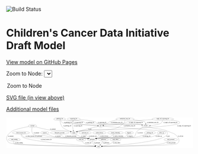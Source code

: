 <link rel='stylesheet' href="assets/style.css">
<link rel='stylesheet' href="https://unpkg.com/leaflet@1.5.1/dist/leaflet.css" integrity="sha512-xwE/Az9zrjBIphAcBb3F6JVqxf46+CDLwfLMHloNu6KEQCAWi6HcDUbeOfBIptF7tcCzusKFjFw2yuvEpDL9wQ==" crossorigin="">
<script type="text/javascript" src="https://code.jquery.com/jquery-3.2.1.min.js"></script>
<script type="text/javascript"  src="https://unpkg.com/leaflet@1.5.1/dist/leaflet.js"></script>
<script type="text/javascript" src="assets/actions.js"></script>

![Build Status](https://github.com/CBIIT/ccdi-model/actions/workflows/model-test-and-deploy.yml/badge.svg)

# Children's Cancer Data Initiative Draft Model

[View model on GitHub Pages](https://cbiit.github.io/ccdi-model/)



Zoom to Node: <select id="node_select">
  <option value="">Zoom to Node</option>
</select>
<div id="model"></div>

<p>
<a href="./model-desc/ccdi-model.svg">SVG file (in view above)</a>
<p>
<a href="./model-desc">Additional model files</a>
<div id='graph' style='display:off;'>
<svg width="2367pt" height="392pt"
 viewBox="0.00 0.00 2367.13 392.00" xmlns="http://www.w3.org/2000/svg" xmlns:xlink="http://www.w3.org/1999/xlink">
<g id="graph0" class="graph" transform="scale(1 1) rotate(0) translate(4 388)">
<title>Perl</title>
<polygon fill="#ffffff" stroke="transparent" points="-4,4 -4,-388 2363.1288,-388 2363.1288,4 -4,4"/>
<!-- pathology_file -->
<g id="node1" class="node">
<title>pathology_file</title>
<ellipse fill="none" stroke="#000000" cx="674.1288" cy="-366" rx="76.0865" ry="18"/>
<text text-anchor="middle" x="674.1288" y="-362.3" font-family="Times,serif" font-size="14.00" fill="#000000">pathology_file</text>
</g>
<!-- pdx -->
<g id="node6" class="node">
<title>pdx</title>
<ellipse fill="none" stroke="#000000" cx="1193.1288" cy="-279" rx="27.8951" ry="18"/>
<text text-anchor="middle" x="1193.1288" y="-275.3" font-family="Times,serif" font-size="14.00" fill="#000000">pdx</text>
</g>
<!-- pathology_file&#45;&gt;pdx -->
<g id="edge5" class="edge">
<title>pathology_file&#45;&gt;pdx</title>
<path fill="none" stroke="#000000" d="M684.0454,-348.122C691.5168,-336.5306 702.9005,-322.2793 717.1288,-315 718.3475,-314.3765 1042.2357,-290.2271 1154.9784,-281.837"/>
<polygon fill="#000000" stroke="#000000" points="1155.4992,-285.308 1165.2119,-281.0756 1154.9798,-278.3273 1155.4992,-285.308"/>
<text text-anchor="middle" x="778.1288" y="-318.8" font-family="Times,serif" font-size="14.00" fill="#000000">of_pathology_file</text>
</g>
<!-- sample -->
<g id="node11" class="node">
<title>sample</title>
<ellipse fill="none" stroke="#000000" cx="853.1288" cy="-192" rx="44.393" ry="18"/>
<text text-anchor="middle" x="853.1288" y="-188.3" font-family="Times,serif" font-size="14.00" fill="#000000">sample</text>
</g>
<!-- pathology_file&#45;&gt;sample -->
<g id="edge3" class="edge">
<title>pathology_file&#45;&gt;sample</title>
<path fill="none" stroke="#000000" d="M676.2537,-347.912C679.7946,-325.1279 688.8645,-285.9469 711.1288,-261 725.3272,-245.0908 774.7232,-223.031 811.2857,-208.1743"/>
<polygon fill="#000000" stroke="#000000" points="812.7716,-211.3493 820.7459,-204.3736 810.1619,-204.854 812.7716,-211.3493"/>
<text text-anchor="middle" x="772.1288" y="-275.3" font-family="Times,serif" font-size="14.00" fill="#000000">of_pathology_file</text>
</g>
<!-- cell_line -->
<g id="node20" class="node">
<title>cell_line</title>
<ellipse fill="none" stroke="#000000" cx="1764.1288" cy="-279" rx="49.2915" ry="18"/>
<text text-anchor="middle" x="1764.1288" y="-275.3" font-family="Times,serif" font-size="14.00" fill="#000000">cell_line</text>
</g>
<!-- pathology_file&#45;&gt;cell_line -->
<g id="edge4" class="edge">
<title>pathology_file&#45;&gt;cell_line</title>
<path fill="none" stroke="#000000" d="M728.8131,-353.3461C738.8559,-351.3287 749.2774,-349.4365 759.1288,-348 857.0834,-333.7169 889.0028,-366.2203 981.1288,-330 991.1416,-326.0634 990.0119,-318.6609 1000.1288,-315 1072.1406,-288.9415 1613.2016,-306.9908 1689.1288,-297 1697.5259,-295.8951 1706.352,-294.2373 1714.8824,-292.3674"/>
<polygon fill="#000000" stroke="#000000" points="1715.7617,-295.7566 1724.7172,-290.0953 1714.186,-288.9362 1715.7617,-295.7566"/>
<text text-anchor="middle" x="1061.1288" y="-318.8" font-family="Times,serif" font-size="14.00" fill="#000000">of_pathology_file</text>
</g>
<!-- radiology_file -->
<g id="node2" class="node">
<title>radiology_file</title>
<ellipse fill="none" stroke="#000000" cx="1817.1288" cy="-192" rx="73.387" ry="18"/>
<text text-anchor="middle" x="1817.1288" y="-188.3" font-family="Times,serif" font-size="14.00" fill="#000000">radiology_file</text>
</g>
<!-- participant -->
<g id="node23" class="node">
<title>participant</title>
<ellipse fill="none" stroke="#000000" cx="1086.1288" cy="-105" rx="62.2891" ry="18"/>
<text text-anchor="middle" x="1086.1288" y="-101.3" font-family="Times,serif" font-size="14.00" fill="#000000">participant</text>
</g>
<!-- radiology_file&#45;&gt;participant -->
<g id="edge1" class="edge">
<title>radiology_file&#45;&gt;participant</title>
<path fill="none" stroke="#000000" d="M1779.2463,-176.4945C1747.6998,-164.3858 1701.286,-148.4118 1659.1288,-141 1439.2467,-102.3419 1378.1341,-154.6102 1157.1288,-123 1151.7001,-122.2235 1146.0856,-121.1979 1140.5019,-120.029"/>
<polygon fill="#000000" stroke="#000000" points="1141.055,-116.5662 1130.5314,-117.7933 1139.5233,-123.3966 1141.055,-116.5662"/>
<text text-anchor="middle" x="1775.1288" y="-144.8" font-family="Times,serif" font-size="14.00" fill="#000000">of_radiology_file</text>
</g>
<!-- clinical_measure_file -->
<g id="node3" class="node">
<title>clinical_measure_file</title>
<ellipse fill="none" stroke="#000000" cx="183.1288" cy="-192" rx="108.5808" ry="18"/>
<text text-anchor="middle" x="183.1288" y="-188.3" font-family="Times,serif" font-size="14.00" fill="#000000">clinical_measure_file</text>
</g>
<!-- study -->
<g id="node10" class="node">
<title>study</title>
<ellipse fill="none" stroke="#000000" cx="1166.1288" cy="-18" rx="36.2938" ry="18"/>
<text text-anchor="middle" x="1166.1288" y="-14.3" font-family="Times,serif" font-size="14.00" fill="#000000">study</text>
</g>
<!-- clinical_measure_file&#45;&gt;study -->
<g id="edge13" class="edge">
<title>clinical_measure_file&#45;&gt;study</title>
<path fill="none" stroke="#000000" d="M183.6875,-173.7557C185.0459,-162.6171 188.7144,-149.0196 198.1288,-141 269.2478,-80.4173 936.5515,-32.9129 1119.7802,-20.9312"/>
<polygon fill="#000000" stroke="#000000" points="1120.144,-24.415 1129.8959,-20.2737 1119.6899,-17.4298 1120.144,-24.415"/>
<text text-anchor="middle" x="503.1288" y="-101.3" font-family="Times,serif" font-size="14.00" fill="#000000">of_clinical_measure_file</text>
</g>
<!-- clinical_measure_file&#45;&gt;participant -->
<g id="edge27" class="edge">
<title>clinical_measure_file&#45;&gt;participant</title>
<path fill="none" stroke="#000000" d="M189.9384,-173.9916C195.3856,-162.3421 204.2602,-148.0748 217.1288,-141 255.9879,-119.6361 971.1902,-128.9869 1015.1288,-123 1020.6412,-122.2489 1026.3432,-121.2288 1032.0089,-120.0536"/>
<polygon fill="#000000" stroke="#000000" points="1033.1227,-123.3911 1042.1192,-117.7953 1031.5967,-116.5595 1033.1227,-123.3911"/>
<text text-anchor="middle" x="346.6288" y="-144.8" font-family="Times,serif" font-size="14.00" fill="#000000">of_clinical_measure_file_participant</text>
</g>
<!-- follow_up -->
<g id="node4" class="node">
<title>follow_up</title>
<ellipse fill="none" stroke="#000000" cx="1964.1288" cy="-192" rx="55.4913" ry="18"/>
<text text-anchor="middle" x="1964.1288" y="-188.3" font-family="Times,serif" font-size="14.00" fill="#000000">follow_up</text>
</g>
<!-- follow_up&#45;&gt;participant -->
<g id="edge14" class="edge">
<title>follow_up&#45;&gt;participant</title>
<path fill="none" stroke="#000000" d="M1934.7849,-176.6025C1909.8362,-164.3833 1872.6668,-148.1997 1838.1288,-141 1689.9284,-110.1064 1307.0891,-143.7287 1157.1288,-123 1151.6178,-122.2382 1145.9168,-121.2111 1140.2517,-120.0316"/>
<polygon fill="#000000" stroke="#000000" points="1140.6651,-116.5376 1130.142,-117.7683 1139.1358,-123.3685 1140.6651,-116.5376"/>
<text text-anchor="middle" x="1929.1288" y="-144.8" font-family="Times,serif" font-size="14.00" fill="#000000">of_follow_up</text>
</g>
<!-- study_funding -->
<g id="node5" class="node">
<title>study_funding</title>
<ellipse fill="none" stroke="#000000" cx="98.1288" cy="-105" rx="77.1866" ry="18"/>
<text text-anchor="middle" x="98.1288" y="-101.3" font-family="Times,serif" font-size="14.00" fill="#000000">study_funding</text>
</g>
<!-- study_funding&#45;&gt;study -->
<g id="edge8" class="edge">
<title>study_funding&#45;&gt;study</title>
<path fill="none" stroke="#000000" d="M90,-86.6369C86.5497,-75.7375 84.9652,-62.442 93.1288,-54 111.227,-35.2843 915.4987,-21.8095 1119.4843,-18.6888"/>
<polygon fill="#000000" stroke="#000000" points="1119.6271,-22.1871 1129.5727,-18.5354 1119.5206,-15.1879 1119.6271,-22.1871"/>
<text text-anchor="middle" x="155.1288" y="-57.8" font-family="Times,serif" font-size="14.00" fill="#000000">of_study_funding</text>
</g>
<!-- pdx&#45;&gt;study -->
<g id="edge10" class="edge">
<title>pdx&#45;&gt;study</title>
<path fill="none" stroke="#000000" d="M1220.9107,-276.7042C1365.796,-264.7317 2028.1288,-210 2028.1288,-210 2143.6182,-84.5735 1407.8167,-32.1655 1212.726,-20.5713"/>
<polygon fill="#000000" stroke="#000000" points="1212.7033,-17.064 1202.5155,-19.9726 1212.2934,-24.052 1212.7033,-17.064"/>
<text text-anchor="middle" x="2047.1288" y="-144.8" font-family="Times,serif" font-size="14.00" fill="#000000">of_pdx</text>
</g>
<!-- pdx&#45;&gt;sample -->
<g id="edge9" class="edge">
<title>pdx&#45;&gt;sample</title>
<path fill="none" stroke="#000000" d="M1166.4052,-273.4313C1115.4187,-262.618 1000.8901,-237.4205 906.1288,-210 902.955,-209.0816 899.6894,-208.0897 896.4123,-207.0599"/>
<polygon fill="#000000" stroke="#000000" points="897.2189,-203.6423 886.6271,-203.8929 895.0634,-210.3022 897.2189,-203.6423"/>
<text text-anchor="middle" x="1056.1288" y="-231.8" font-family="Times,serif" font-size="14.00" fill="#000000">of_pdx</text>
</g>
<!-- exposure -->
<g id="node7" class="node">
<title>exposure</title>
<ellipse fill="none" stroke="#000000" cx="484.1288" cy="-192" rx="53.0913" ry="18"/>
<text text-anchor="middle" x="484.1288" y="-188.3" font-family="Times,serif" font-size="14.00" fill="#000000">exposure</text>
</g>
<!-- exposure&#45;&gt;participant -->
<g id="edge25" class="edge">
<title>exposure&#45;&gt;participant</title>
<path fill="none" stroke="#000000" d="M513.2568,-176.8852C538.2276,-164.7496 575.5416,-148.5352 610.1288,-141 786.1769,-102.6458 836.8773,-149.2754 1015.1288,-123 1020.5541,-122.2003 1026.1663,-121.1592 1031.7486,-119.9808"/>
<polygon fill="#000000" stroke="#000000" points="1032.7318,-123.347 1041.7175,-117.7337 1031.1926,-116.5183 1032.7318,-123.347"/>
<text text-anchor="middle" x="653.6288" y="-144.8" font-family="Times,serif" font-size="14.00" fill="#000000">of_exposure</text>
</g>
<!-- therapeutic_procedure -->
<g id="node8" class="node">
<title>therapeutic_procedure</title>
<ellipse fill="none" stroke="#000000" cx="673.1288" cy="-192" rx="117.7793" ry="18"/>
<text text-anchor="middle" x="673.1288" y="-188.3" font-family="Times,serif" font-size="14.00" fill="#000000">therapeutic_procedure</text>
</g>
<!-- therapeutic_procedure&#45;&gt;participant -->
<g id="edge26" class="edge">
<title>therapeutic_procedure&#45;&gt;participant</title>
<path fill="none" stroke="#000000" d="M684.6385,-174.0223C693.175,-162.3865 705.9363,-148.123 721.1288,-141 780.3939,-113.2134 950.455,-133.0869 1015.1288,-123 1020.4687,-122.1672 1025.9924,-121.1147 1031.4917,-119.9386"/>
<polygon fill="#000000" stroke="#000000" points="1032.3417,-123.3348 1041.3192,-117.7087 1030.7926,-116.5084 1032.3417,-123.3348"/>
<text text-anchor="middle" x="814.1288" y="-144.8" font-family="Times,serif" font-size="14.00" fill="#000000">of_therapeutic_procedure</text>
</g>
<!-- study_arm -->
<g id="node9" class="node">
<title>study_arm</title>
<ellipse fill="none" stroke="#000000" cx="946.1288" cy="-105" rx="59.5901" ry="18"/>
<text text-anchor="middle" x="946.1288" y="-101.3" font-family="Times,serif" font-size="14.00" fill="#000000">study_arm</text>
</g>
<!-- study_arm&#45;&gt;study -->
<g id="edge36" class="edge">
<title>study_arm&#45;&gt;study</title>
<path fill="none" stroke="#000000" d="M956.3467,-87.1806C963.7371,-75.9215 974.7547,-62.0298 988.1288,-54 1010.0087,-40.8633 1075.399,-29.9448 1120.5195,-23.6924"/>
<polygon fill="#000000" stroke="#000000" points="1121.225,-27.1289 1130.6643,-22.3174 1120.2848,-20.1923 1121.225,-27.1289"/>
<text text-anchor="middle" x="1036.6288" y="-57.8" font-family="Times,serif" font-size="14.00" fill="#000000">of_study_arm</text>
</g>
<!-- sample&#45;&gt;participant -->
<g id="edge6" class="edge">
<title>sample&#45;&gt;participant</title>
<path fill="none" stroke="#000000" d="M875.4426,-176.4292C892.4803,-165.1708 916.9051,-150.3535 940.1288,-141 971.9265,-128.1932 981.8471,-131.2123 1015.1288,-123 1019.747,-121.8605 1024.5314,-120.6696 1029.335,-119.4668"/>
<polygon fill="#000000" stroke="#000000" points="1030.3295,-122.8258 1039.1746,-116.9937 1028.6231,-116.037 1030.3295,-122.8258"/>
<text text-anchor="middle" x="976.6288" y="-144.8" font-family="Times,serif" font-size="14.00" fill="#000000">of_sample</text>
</g>
<!-- methylation_array_file -->
<g id="node12" class="node">
<title>methylation_array_file</title>
<ellipse fill="none" stroke="#000000" cx="1502.1288" cy="-366" rx="115.8798" ry="18"/>
<text text-anchor="middle" x="1502.1288" y="-362.3" font-family="Times,serif" font-size="14.00" fill="#000000">methylation_array_file</text>
</g>
<!-- methylation_array_file&#45;&gt;pdx -->
<g id="edge19" class="edge">
<title>methylation_array_file&#45;&gt;pdx</title>
<path fill="none" stroke="#000000" d="M1405.3014,-356.1235C1372.6965,-350.7653 1336.6177,-342.5524 1305.1288,-330 1293.7923,-325.4809 1292.9473,-320.6479 1282.1288,-315 1264.59,-305.8438 1244.1809,-297.4386 1227.3342,-291.0567"/>
<polygon fill="#000000" stroke="#000000" points="1228.4683,-287.7443 1217.8754,-287.5425 1226.0304,-294.3061 1228.4683,-287.7443"/>
<text text-anchor="middle" x="1396.6288" y="-318.8" font-family="Times,serif" font-size="14.00" fill="#000000">of_methylation_array_file</text>
</g>
<!-- methylation_array_file&#45;&gt;sample -->
<g id="edge17" class="edge">
<title>methylation_array_file&#45;&gt;sample</title>
<path fill="none" stroke="#000000" d="M1501.6548,-347.5564C1500.3815,-336.6267 1496.9346,-323.3276 1488.1288,-315 1354.6805,-188.7983 1265.5574,-256.6173 1084.1288,-228 1005.5853,-215.6111 983.828,-226.8936 906.1288,-210 902.5471,-209.2213 898.8703,-208.2812 895.2042,-207.2444"/>
<polygon fill="#000000" stroke="#000000" points="896.1832,-203.8839 885.5973,-204.3178 894.1433,-210.5801 896.1832,-203.8839"/>
<text text-anchor="middle" x="1557.6288" y="-275.3" font-family="Times,serif" font-size="14.00" fill="#000000">of_methylation_array_file</text>
</g>
<!-- methylation_array_file&#45;&gt;cell_line -->
<g id="edge18" class="edge">
<title>methylation_array_file&#45;&gt;cell_line</title>
<path fill="none" stroke="#000000" d="M1602.7436,-357.0318C1667.5842,-350.3237 1741.8392,-340.5259 1753.1288,-330 1759.4401,-324.1156 1762.5774,-315.5482 1764.029,-307.1095"/>
<polygon fill="#000000" stroke="#000000" points="1767.5201,-307.3751 1765.0637,-297.0689 1760.557,-306.6575 1767.5201,-307.3751"/>
<text text-anchor="middle" x="1852.6288" y="-318.8" font-family="Times,serif" font-size="14.00" fill="#000000">of_methylation_array_file</text>
</g>
<!-- molecular_test -->
<g id="node13" class="node">
<title>molecular_test</title>
<ellipse fill="none" stroke="#000000" cx="995.1288" cy="-192" rx="79.8859" ry="18"/>
<text text-anchor="middle" x="995.1288" y="-188.3" font-family="Times,serif" font-size="14.00" fill="#000000">molecular_test</text>
</g>
<!-- molecular_test&#45;&gt;participant -->
<g id="edge35" class="edge">
<title>molecular_test&#45;&gt;participant</title>
<path fill="none" stroke="#000000" d="M1004.1308,-174.0764C1009.9867,-163.6043 1018.3437,-150.6027 1028.1288,-141 1033.537,-135.6925 1039.8617,-130.7906 1046.3077,-126.4227"/>
<polygon fill="#000000" stroke="#000000" points="1048.5536,-129.1413 1055.0982,-120.8095 1044.7863,-123.2415 1048.5536,-129.1413"/>
<text text-anchor="middle" x="1092.1288" y="-144.8" font-family="Times,serif" font-size="14.00" fill="#000000">of_molecular_test</text>
</g>
<!-- sequencing_file -->
<g id="node14" class="node">
<title>sequencing_file</title>
<ellipse fill="none" stroke="#000000" cx="851.1288" cy="-366" rx="83.3857" ry="18"/>
<text text-anchor="middle" x="851.1288" y="-362.3" font-family="Times,serif" font-size="14.00" fill="#000000">sequencing_file</text>
</g>
<!-- sequencing_file&#45;&gt;pdx -->
<g id="edge21" class="edge">
<title>sequencing_file&#45;&gt;pdx</title>
<path fill="none" stroke="#000000" d="M844.1828,-347.8168C841.3341,-336.9851 840.2915,-323.6976 848.1288,-315 858.3216,-303.6882 1067.8008,-287.7764 1155.2721,-281.5963"/>
<polygon fill="#000000" stroke="#000000" points="1155.5824,-285.0832 1165.3129,-280.8918 1155.0924,-278.1004 1155.5824,-285.0832"/>
<text text-anchor="middle" x="914.6288" y="-318.8" font-family="Times,serif" font-size="14.00" fill="#000000">of_sequencing_file</text>
</g>
<!-- sequencing_file&#45;&gt;sample -->
<g id="edge22" class="edge">
<title>sequencing_file&#45;&gt;sample</title>
<path fill="none" stroke="#000000" d="M843.8596,-347.9725C841.9225,-342.3148 840.0996,-335.9828 839.1288,-330 832.972,-292.0603 839.9345,-247.7861 846.0504,-219.8241"/>
<polygon fill="#000000" stroke="#000000" points="849.4901,-220.4837 848.3239,-209.9533 842.6687,-218.9126 849.4901,-220.4837"/>
<text text-anchor="middle" x="905.6288" y="-275.3" font-family="Times,serif" font-size="14.00" fill="#000000">of_sequencing_file</text>
</g>
<!-- sequencing_file&#45;&gt;cell_line -->
<g id="edge20" class="edge">
<title>sequencing_file&#45;&gt;cell_line</title>
<path fill="none" stroke="#000000" d="M930.3764,-360.3286C998.7893,-354.5774 1091.8577,-344.4585 1126.1288,-330 1136.0416,-325.8179 1135.0247,-318.6961 1145.1288,-315 1201.9255,-294.2236 1629.1959,-305.0984 1689.1288,-297 1697.522,-295.8659 1706.3461,-294.1934 1714.8758,-292.3178"/>
<polygon fill="#000000" stroke="#000000" points="1715.7563,-295.7066 1724.7102,-290.0428 1714.1786,-288.8867 1715.7563,-295.7066"/>
<text text-anchor="middle" x="1211.6288" y="-318.8" font-family="Times,serif" font-size="14.00" fill="#000000">of_sequencing_file</text>
</g>
<!-- synonym -->
<g id="node15" class="node">
<title>synonym</title>
<ellipse fill="none" stroke="#000000" cx="328.1288" cy="-279" rx="51.9908" ry="18"/>
<text text-anchor="middle" x="328.1288" y="-275.3" font-family="Times,serif" font-size="14.00" fill="#000000">synonym</text>
</g>
<!-- synonym&#45;&gt;study -->
<g id="edge29" class="edge">
<title>synonym&#45;&gt;study</title>
<path fill="none" stroke="#000000" d="M281.3625,-271.0762C215.3833,-259.1791 99.2026,-235.3753 65.1288,-210 17.3873,-174.4463 -20.0191,-137.0981 12.1288,-87 31.1397,-57.3741 49.8669,-62.0768 84.1288,-54 185.6769,-30.0613 925.0416,-20.5665 1119.4188,-18.4687"/>
<polygon fill="#000000" stroke="#000000" points="1119.6248,-21.9668 1129.5869,-18.3604 1119.5501,-14.9672 1119.6248,-21.9668"/>
<text text-anchor="middle" x="52.6288" y="-144.8" font-family="Times,serif" font-size="14.00" fill="#000000">of_synonym</text>
</g>
<!-- synonym&#45;&gt;sample -->
<g id="edge31" class="edge">
<title>synonym&#45;&gt;sample</title>
<path fill="none" stroke="#000000" d="M368.5437,-267.4467C411.8414,-255.5546 482.7621,-237.4674 545.1288,-228 657.4572,-210.9482 688.7542,-232.4534 800.1288,-210 803.7724,-209.2654 807.5105,-208.3485 811.2333,-207.3202"/>
<polygon fill="#000000" stroke="#000000" points="812.4109,-210.6209 820.9773,-204.3865 810.3928,-203.9181 812.4109,-210.6209"/>
<text text-anchor="middle" x="587.6288" y="-231.8" font-family="Times,serif" font-size="14.00" fill="#000000">of_synonym</text>
</g>
<!-- synonym&#45;&gt;participant -->
<g id="edge30" class="edge">
<title>synonym&#45;&gt;participant</title>
<path fill="none" stroke="#000000" d="M323.6106,-261.0617C318.9094,-237.7001 314.9837,-197.1247 337.1288,-174 358.6712,-151.5045 445.3446,-160.739 476.1288,-156 513.6111,-150.2298 522.4263,-145.0925 560.1288,-141 761.3273,-119.1604 814.8406,-152.0251 1015.1288,-123 1020.556,-122.2135 1026.1695,-121.1812 1031.7526,-120.0082"/>
<polygon fill="#000000" stroke="#000000" points="1032.7332,-123.3752 1041.7224,-117.7676 1031.1983,-116.5455 1032.7332,-123.3752"/>
<text text-anchor="middle" x="379.6288" y="-188.3" font-family="Times,serif" font-size="14.00" fill="#000000">of_synonym</text>
</g>
<!-- single_cell_sequencing_file -->
<g id="node16" class="node">
<title>single_cell_sequencing_file</title>
<ellipse fill="none" stroke="#000000" cx="1981.1288" cy="-366" rx="137.5759" ry="18"/>
<text text-anchor="middle" x="1981.1288" y="-362.3" font-family="Times,serif" font-size="14.00" fill="#000000">single_cell_sequencing_file</text>
</g>
<!-- single_cell_sequencing_file&#45;&gt;pdx -->
<g id="edge33" class="edge">
<title>single_cell_sequencing_file&#45;&gt;pdx</title>
<path fill="none" stroke="#000000" d="M1852.0809,-359.6502C1741.4456,-353.4705 1590.9006,-343.1048 1532.1288,-330 1513.5972,-325.8679 1510.5744,-319.5002 1492.1288,-315 1400.0782,-292.5422 1288.5188,-283.8398 1231.1987,-280.672"/>
<polygon fill="#000000" stroke="#000000" points="1231.314,-277.1733 1221.1439,-280.1428 1230.9461,-284.1636 1231.314,-277.1733"/>
<text text-anchor="middle" x="1640.6288" y="-318.8" font-family="Times,serif" font-size="14.00" fill="#000000">of_single_cell_sequencing_file</text>
</g>
<!-- single_cell_sequencing_file&#45;&gt;sample -->
<g id="edge32" class="edge">
<title>single_cell_sequencing_file&#45;&gt;sample</title>
<path fill="none" stroke="#000000" d="M2085.1534,-354.1489C2134.2361,-347.4869 2183.7371,-338.7666 2191.1288,-330 2195.4261,-324.9032 2195.4882,-320.0438 2191.1288,-315 2164.0328,-283.6502 1863.3546,-265.175 1822.1288,-261 1563.9236,-234.8513 1498.2583,-242.3373 1239.1288,-228 1091.1391,-219.8119 1051.6579,-238.0939 906.1288,-210 902.4792,-209.2955 898.737,-208.3996 895.0113,-207.3854"/>
<polygon fill="#000000" stroke="#000000" points="895.8464,-203.982 885.263,-204.4741 893.8432,-210.6893 895.8464,-203.982"/>
<text text-anchor="middle" x="2250.6288" y="-275.3" font-family="Times,serif" font-size="14.00" fill="#000000">of_single_cell_sequencing_file</text>
</g>
<!-- single_cell_sequencing_file&#45;&gt;cell_line -->
<g id="edge34" class="edge">
<title>single_cell_sequencing_file&#45;&gt;cell_line</title>
<path fill="none" stroke="#000000" d="M1977.7856,-347.7797C1974.7864,-336.6506 1969.2323,-323.0549 1959.1288,-315 1938.4152,-298.4865 1872.1339,-288.8173 1822.5578,-283.7313"/>
<polygon fill="#000000" stroke="#000000" points="1822.8653,-280.2447 1812.5696,-282.7446 1822.1771,-287.2108 1822.8653,-280.2447"/>
<text text-anchor="middle" x="2078.6288" y="-318.8" font-family="Times,serif" font-size="14.00" fill="#000000">of_single_cell_sequencing_file</text>
</g>
<!-- publication -->
<g id="node17" class="node">
<title>publication</title>
<ellipse fill="none" stroke="#000000" cx="1229.1288" cy="-105" rx="63.0888" ry="18"/>
<text text-anchor="middle" x="1229.1288" y="-101.3" font-family="Times,serif" font-size="14.00" fill="#000000">publication</text>
</g>
<!-- publication&#45;&gt;study -->
<g id="edge2" class="edge">
<title>publication&#45;&gt;study</title>
<path fill="none" stroke="#000000" d="M1220.1937,-86.8841C1214.9059,-76.8332 1207.7614,-64.3174 1200.1288,-54 1197.0131,-49.7885 1193.4543,-45.5422 1189.8398,-41.5162"/>
<polygon fill="#000000" stroke="#000000" points="1192.3069,-39.03 1182.9222,-34.1129 1187.1922,-43.8092 1192.3069,-39.03"/>
<text text-anchor="middle" x="1261.1288" y="-57.8" font-family="Times,serif" font-size="14.00" fill="#000000">of_publication</text>
</g>
<!-- medical_history -->
<g id="node18" class="node">
<title>medical_history</title>
<ellipse fill="none" stroke="#000000" cx="1178.1288" cy="-192" rx="85.2851" ry="18"/>
<text text-anchor="middle" x="1178.1288" y="-188.3" font-family="Times,serif" font-size="14.00" fill="#000000">medical_history</text>
</g>
<!-- medical_history&#45;&gt;participant -->
<g id="edge24" class="edge">
<title>medical_history&#45;&gt;participant</title>
<path fill="none" stroke="#000000" d="M1173.6066,-173.754C1170.227,-163.1677 1164.6875,-150.1592 1156.1288,-141 1149.9598,-134.3983 1142.3082,-128.8053 1134.3511,-124.1403"/>
<polygon fill="#000000" stroke="#000000" points="1135.764,-120.9259 1125.3004,-119.2635 1132.4435,-127.0882 1135.764,-120.9259"/>
<text text-anchor="middle" x="1235.1288" y="-144.8" font-family="Times,serif" font-size="14.00" fill="#000000">of_medical_history</text>
</g>
<!-- study_admin -->
<g id="node19" class="node">
<title>study_admin</title>
<ellipse fill="none" stroke="#000000" cx="1380.1288" cy="-105" rx="70.3881" ry="18"/>
<text text-anchor="middle" x="1380.1288" y="-101.3" font-family="Times,serif" font-size="14.00" fill="#000000">study_admin</text>
</g>
<!-- study_admin&#45;&gt;study -->
<g id="edge28" class="edge">
<title>study_admin&#45;&gt;study</title>
<path fill="none" stroke="#000000" d="M1362.5704,-87.4756C1350.4693,-76.341 1333.492,-62.4773 1316.1288,-54 1283.1555,-37.9014 1242.5108,-28.7229 1211.851,-23.6685"/>
<polygon fill="#000000" stroke="#000000" points="1212.282,-20.1935 1201.8617,-22.1085 1211.2019,-27.1097 1212.282,-20.1935"/>
<text text-anchor="middle" x="1394.6288" y="-57.8" font-family="Times,serif" font-size="14.00" fill="#000000">of_study_admin</text>
</g>
<!-- cell_line&#45;&gt;study -->
<g id="edge11" class="edge">
<title>cell_line&#45;&gt;study</title>
<path fill="none" stroke="#000000" d="M1799.9876,-266.4713C1806.0117,-264.5325 1812.2238,-262.6341 1818.1288,-261 1919.0411,-233.0739 1951.8525,-251.1588 2048.1288,-210 2112.0547,-182.6712 2145.3784,-184.3253 2178.1288,-123 2193.0071,-95.1402 2187.7933,-70.9273 2161.1288,-54 2120.6921,-28.3298 1404.2426,-20.123 1212.8242,-18.3836"/>
<polygon fill="#000000" stroke="#000000" points="1212.8302,-14.8836 1202.7993,-18.2941 1212.7676,-21.8834 1212.8302,-14.8836"/>
<text text-anchor="middle" x="2206.6288" y="-144.8" font-family="Times,serif" font-size="14.00" fill="#000000">of_cell_line</text>
</g>
<!-- cell_line&#45;&gt;participant -->
<g id="edge12" class="edge">
<title>cell_line&#45;&gt;participant</title>
<path fill="none" stroke="#000000" d="M1733.3886,-264.7746C1709.6651,-252.6825 1677.1201,-233.5518 1654.1288,-210 1629.2104,-184.4741 1643.7789,-159.25 1613.1288,-141 1569.561,-115.0585 1207.311,-130.27 1157.1288,-123 1151.7015,-122.2137 1146.0879,-121.1816 1140.5049,-120.0087"/>
<polygon fill="#000000" stroke="#000000" points="1141.0591,-116.546 1130.535,-117.7682 1139.5243,-123.3757 1141.0591,-116.546"/>
<text text-anchor="middle" x="1694.6288" y="-188.3" font-family="Times,serif" font-size="14.00" fill="#000000">of_cell_line</text>
</g>
<!-- study_personnel -->
<g id="node21" class="node">
<title>study_personnel</title>
<ellipse fill="none" stroke="#000000" cx="2082.1288" cy="-105" rx="87.1846" ry="18"/>
<text text-anchor="middle" x="2082.1288" y="-101.3" font-family="Times,serif" font-size="14.00" fill="#000000">study_personnel</text>
</g>
<!-- study_personnel&#45;&gt;study -->
<g id="edge23" class="edge">
<title>study_personnel&#45;&gt;study</title>
<path fill="none" stroke="#000000" d="M2055.5174,-87.6151C2035.8422,-75.7693 2007.9242,-61.0098 1981.1288,-54 1906.926,-34.5881 1374.7595,-22.2517 1212.7866,-18.9155"/>
<polygon fill="#000000" stroke="#000000" points="1212.7313,-15.4138 1202.6619,-18.7088 1212.5883,-22.4123 1212.7313,-15.4138"/>
<text text-anchor="middle" x="2087.6288" y="-57.8" font-family="Times,serif" font-size="14.00" fill="#000000">of_study_personnel</text>
</g>
<!-- family_relationship -->
<g id="node22" class="node">
<title>family_relationship</title>
<ellipse fill="none" stroke="#000000" cx="1381.1288" cy="-192" rx="100.1823" ry="18"/>
<text text-anchor="middle" x="1381.1288" y="-188.3" font-family="Times,serif" font-size="14.00" fill="#000000">family_relationship</text>
</g>
<!-- family_relationship&#45;&gt;participant -->
<g id="edge15" class="edge">
<title>family_relationship&#45;&gt;participant</title>
<path fill="none" stroke="#000000" d="M1361.2934,-174.3353C1347.1995,-162.8391 1327.2695,-148.614 1307.1288,-141 1244.3219,-117.2567 1223.142,-135.2758 1157.1288,-123 1152.0244,-122.0508 1146.7423,-120.9465 1141.4689,-119.7608"/>
<polygon fill="#000000" stroke="#000000" points="1141.9225,-116.2724 1131.3878,-117.3995 1140.326,-123.0879 1141.9225,-116.2724"/>
<text text-anchor="middle" x="1414.6288" y="-144.8" font-family="Times,serif" font-size="14.00" fill="#000000">of_family_relationship</text>
</g>
<!-- participant&#45;&gt;study -->
<g id="edge16" class="edge">
<title>participant&#45;&gt;study</title>
<path fill="none" stroke="#000000" d="M1085.4634,-86.9205C1085.9543,-76.3932 1088.1664,-63.3883 1095.1288,-54 1102.5894,-43.9398 1113.6654,-36.4908 1124.8623,-31.065"/>
<polygon fill="#000000" stroke="#000000" points="1126.4612,-34.1858 1134.2192,-26.9703 1123.6549,-27.773 1126.4612,-34.1858"/>
<text text-anchor="middle" x="1145.6288" y="-57.8" font-family="Times,serif" font-size="14.00" fill="#000000">of_participant</text>
</g>
<!-- diagnosis -->
<g id="node24" class="node">
<title>diagnosis</title>
<ellipse fill="none" stroke="#000000" cx="1554.1288" cy="-192" rx="54.6905" ry="18"/>
<text text-anchor="middle" x="1554.1288" y="-188.3" font-family="Times,serif" font-size="14.00" fill="#000000">diagnosis</text>
</g>
<!-- diagnosis&#45;&gt;participant -->
<g id="edge7" class="edge">
<title>diagnosis&#45;&gt;participant</title>
<path fill="none" stroke="#000000" d="M1540.5182,-174.4466C1530.2713,-162.6839 1515.1158,-148.0965 1498.1288,-141 1428.1098,-111.7491 1232.1541,-134.3784 1157.1288,-123 1151.7068,-122.1777 1146.0968,-121.1217 1140.5159,-119.9339"/>
<polygon fill="#000000" stroke="#000000" points="1141.0749,-116.472 1130.5487,-117.6759 1139.5282,-123.299 1141.0749,-116.472"/>
<text text-anchor="middle" x="1564.6288" y="-144.8" font-family="Times,serif" font-size="14.00" fill="#000000">of_diagnosis</text>
</g>
</g>
</svg>
</div>
